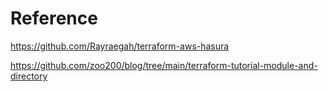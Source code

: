 # Reference

https://github.com/Rayraegah/terraform-aws-hasura

https://github.com/zoo200/blog/tree/main/terraform-tutorial-module-and-directory